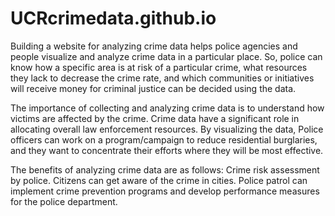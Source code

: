 # UCRcrimedata.github.io
Building a website for analyzing crime data helps police agencies and people visualize and analyze crime data in a particular place. So, police can know how a specific area is at risk of a particular crime, what resources they lack to decrease the crime rate, and which communities or initiatives will receive money for criminal justice can be decided using the data.


The importance of collecting and analyzing crime data is to understand how victims are affected by the crime. Crime data have a significant role in allocating overall law enforcement resources. By visualizing the data, Police officers can work on a program/campaign to reduce residential burglaries, and they want to concentrate their efforts where they will be most effective.


The benefits of analyzing crime data are as follows: Crime risk assessment by police. Citizens can get aware of the crime in cities. Police patrol can implement crime prevention programs and develop performance measures for the police department.
